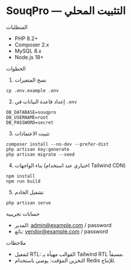 # SouqPro — التثبيت المحلي

المتطلبات
- PHP 8.2+
- Composer 2.x
- MySQL 8.x
- Node.js 18+

الخطوات
1) نسخ المتغيرات
```
cp .env.example .env
```
2) إعداد قاعدة البيانات في `.env`
```
DB_DATABASE=souqpro
DB_USERNAME=root
DB_PASSWORD=secret
```
3) تثبيت الاعتمادات
```
composer install --no-dev --prefer-dist
php artisan key:generate
php artisan migrate --seed
```
4) بناء الواجهات (اختياري عند استخدام Tailwind CDN)
```
npm install
npm run build
```
5) تشغيل الخادم
```
php artisan serve
```

حسابات تجريبية
- المدير: admin@example.com / password
- بائع: vendor@example.com / password

ملاحظات
- لتفعيل RTL: القوالب مهيأة بـ Tailwind RTL مسبقاً.
- التخزين المؤقت: يوصى باستخدام Redis للإنتاج.
